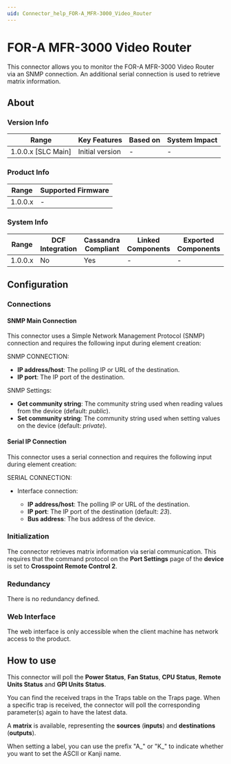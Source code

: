 ```yaml
---
uid: Connector_help_FOR-A_MFR-3000_Video_Router
---
```


# FOR-A MFR-3000 Video Router

This connector allows you to monitor the FOR-A MFR-3000 Video Router via an SNMP connection. An additional serial connection is used to retrieve matrix information.

## About

### Version Info

| Range                | Key Features     | Based on     | System Impact     |
|----------------------|------------------|--------------|-------------------|
| 1.0.0.x [SLC Main]   | Initial version  | -            | -                 |

### Product Info

| Range     | Supported Firmware     |
|-----------|------------------------|
| 1.0.0.x   | -                      |

### System Info

| Range     | DCF Integration     | Cassandra Compliant     | Linked Components     | Exported Components     |
|-----------|---------------------|-------------------------|-----------------------|-------------------------|
| 1.0.0.x   | No                  | Yes                     | -                     | -                       |

## Configuration

### Connections

#### SNMP Main Connection

This connector uses a Simple Network Management Protocol (SNMP) connection and requires the following input during element creation:

SNMP CONNECTION:

- **IP address/host**: The polling IP or URL of the destination.
- **IP port**: The IP port of the destination.

SNMP Settings:

- **Get community string**: The community string used when reading values from the device (default: *public*).
- **Set community string**: The community string used when setting values on the device (default: *private*).

#### Serial IP Connection

This connector uses a serial connection and requires the following input during element creation:

SERIAL CONNECTION:

- Interface connection:

  - **IP address/host**: The polling IP or URL of the destination.
  - **IP port**: The IP port of the destination (default: *23*).
  - **Bus address**: The bus address of the device.

### Initialization

The connector retrieves matrix information via serial communication. This requires that the command protocol on the **Port Settings** page of the **device** is set to **Crosspoint Remote Control 2**.

### Redundancy

There is no redundancy defined.

### Web Interface

The web interface is only accessible when the client machine has network access to the product.

## How to use

This connector will poll the **Power Status**, **Fan Status**, **CPU Status**, **Remote Units Status** and **GPI Units Status**.

You can find the received traps in the Traps table on the Traps page. When a specific trap is received, the connector will poll the corresponding parameter(s) again to have the latest data.

A **matrix** is available, representing the **sources** (**inputs**) and **destinations** (**outputs**).

When setting a label, you can use the prefix "A\_" or "K\_" to indicate whether you want to set the ASCII or Kanji name.
